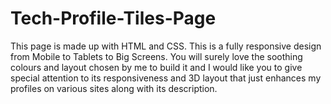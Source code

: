 # Tech-Profile-Tiles-Page
This page is made up with HTML and CSS. This is a fully responsive design from Mobile to Tablets to Big Screens. You will surely love the soothing colours and layout chosen by me to build it and I would like you to give special attention to its responsiveness and 3D layout that just enhances my profiles on various sites along with its description.
